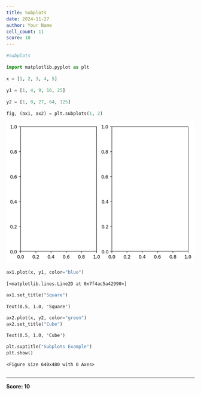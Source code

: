 ```yaml
---
title: Subplots
date: 2024-11-27
author: Your Name
cell_count: 11
score: 10
---
```


```python
#Subplots
```


```python
import matplotlib.pyplot as plt
```


```python
x = [1, 2, 3, 4, 5]
```


```python
y1 = [1, 4, 9, 16, 25]
```


```python
y2 = [1, 8, 27, 64, 125]
```


```python
fig, (ax1, ax2) = plt.subplots(1, 2)
```


    
![png](Subplots_files/Subplots_5_0.png)
    



```python
ax1.plot(x, y1, color="blue")
```




    [<matplotlib.lines.Line2D at 0x7f4ac5a42990>]




```python
ax1.set_title("Square")
```




    Text(0.5, 1.0, 'Square')




```python
ax2.plot(x, y2, color="green")
ax2.set_title("Cube")
```




    Text(0.5, 1.0, 'Cube')




```python
plt.suptitle("Subplots Example")
plt.show()
```


    <Figure size 640x480 with 0 Axes>



```python

```


---
**Score: 10**
